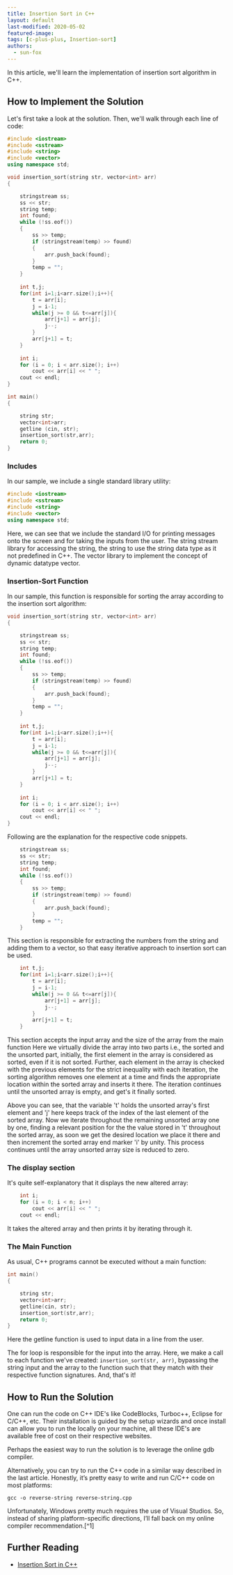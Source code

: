```yaml
---
title: Insertion Sort in C++
layout: default
last-modified: 2020-05-02
featured-image:
tags: [c-plus-plus, Insertion-sort]
authors:
  - sun-fox
---
```


In this article, we'll learn the implementation of insertion sort algorithm in C++.

## How to Implement the Solution

Let's first take a look at the solution. Then, we'll walk through each line of code:

```c++
#include <iostream> 
#include <sstream> 
#include <string>
#include <vector>
using namespace std;

void insertion_sort(string str, vector<int> arr) 
{ 

	stringstream ss;	 
	ss << str; 
	string temp; 
	int found; 
	while (!ss.eof()) 
	{ 
		ss >> temp; 
		if (stringstream(temp) >> found) 
		{
		    arr.push_back(found);
		}
		temp = ""; 
	} 
	
	int t,j;
    for(int i=1;i<arr.size();i++){
        t = arr[i];
        j = i-1;
        while(j >= 0 && t<=arr[j]){
            arr[j+1] = arr[j];
            j--;
        }
        arr[j+1] = t;
    }
    
    int i;  
    for (i = 0; i < arr.size(); i++)  
        cout << arr[i] << " ";  
    cout << endl;
} 

int main() 
{ 

	string str;
	vector<int>arr;
	getline (cin, str); 
	insertion_sort(str,arr); 
	return 0; 
} 
```

### Includes

In our sample, we include a single standard library utility:

```c++
#include <iostream> 
#include <sstream> 
#include <string>
#include <vector>
using namespace std;
```

Here, we can see that we include the standard I/O for printing messages onto the
screen and for taking the inputs from the user. The string stream library for accessing the string, the string to use the string data type as it not predefined in C++. The vector library to implement the concept of dynamic datatype vector.

### Insertion-Sort Function
In our sample, this function is responsible for sorting the array according 
to the insertion sort algorithm:

```c++
void insertion_sort(string str, vector<int> arr) 
{ 

	stringstream ss;	 
	ss << str; 
	string temp; 
	int found; 
	while (!ss.eof()) 
	{ 
		ss >> temp; 
		if (stringstream(temp) >> found) 
		{
		    arr.push_back(found);
		}
		temp = ""; 
	} 
	
	int t,j;
    for(int i=1;i<arr.size();i++){
        t = arr[i];
        j = i-1;
        while(j >= 0 && t<=arr[j]){
            arr[j+1] = arr[j];
            j--;
        }
        arr[j+1] = t;
    }
    
    int i;  
    for (i = 0; i < arr.size(); i++)  
        cout << arr[i] << " ";  
    cout << endl;
} 
```

Following are the explanation for the respective code snippets.

```c++
    stringstream ss;	 
	ss << str; 
	string temp; 
	int found; 
	while (!ss.eof()) 
	{ 
		ss >> temp; 
		if (stringstream(temp) >> found) 
		{
		    arr.push_back(found);
		}
		temp = ""; 
	} 
```

This section is responsible for extracting the numbers from the string and adding them to a vector,
so that easy iterative approach to insertion sort can be used.

```c++
    int t,j;
    for(int i=1;i<arr.size();i++){
        t = arr[i];
        j = i-1;
        while(j >= 0 && t<=arr[j]){
            arr[j+1] = arr[j];
            j--;
        }
        arr[j+1] = t;
    } 
```
This section accepts the input array and the size of the array from the main function 
Here we virtually divide the array into two parts i.e., the sorted and the unsorted part,
initially, the first element in the array is considered as sorted, even if it is not sorted.
Further, each element in the array is checked with the previous elements for the strict
inequality with each iteration, the sorting algorithm removes one element at a time and
finds the appropriate location within the sorted array and inserts it there. The iteration
continues until the unsorted array is empty, and get's it finally sorted.

Above you can see, that the variable 't' holds the unsorted array's first element and 'j' 
here keeps track of the index of the last element of the sorted array. Now we iterate 
throughout the remaining unsorted array one by one, finding a relevant position for the 
the value stored in 't' throughout the sorted array, as soon we get the desired location we 
place it there and then increment the sorted array end marker 'i' by unity.
This process continues until the array unsorted array size is reduced to zero.

### The display section

It's quite self-explanatory that it displays the new altered array:

```c++
    int i;  
    for (i = 0; i < n; i++)  
        cout << arr[i] << " ";  
    cout << endl; 
```
It takes the altered array and then prints it by iterating through it.

### The Main Function

As usual, C++ programs cannot be executed without a main function:

```c++
int main()  
{  

    string str;
	vector<int>arr;
	getline(cin, str); 
	insertion_sort(str,arr); 
	return 0;  
} 
```

Here the getline function is used to input data in a line from the user.

The for loop is responsible for the input into the array.
Here, we make a call to each function we've created: `insertion_sort(str, arr)`, bypassing
the string input and the array to the function such that they match with their respective function signatures. And, that's it!


## How to Run the Solution

One can run the code on C++ IDE's like CodeBlocks, Turboc++, Eclipse for C/C++, etc.
Their installation is guided by the setup wizards and once install can allow you to 
run the locally on your machine, all these IDE's are available free of cost on their
respective websites.

Perhaps the easiest way to run the solution is to leverage the online gdb 
compiler.

Alternatively, you can try to run the C++ code in a similar way described in the last article. Honestly, it’s pretty easy to write and run C/C++ code 
on most platforms:

```console
gcc -o reverse-string reverse-string.cpp
```

Unfortunately, Windows pretty much requires the use of Visual Studios. So, 
instead of sharing platform-specific directions, I’ll fall back on my online compiler recommendation.[^1]

## Further Reading

- [Insertion Sort in C++][1]

[1]: https://therenegadecoder.com/code/insertion-sort-in-c-plus-plus/
